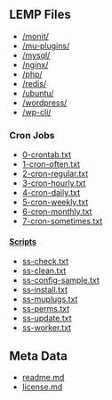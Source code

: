 <h2>LEMP Files</h2>

<ul>
<li><a href="monit/">/monit/</a></li>
<li><a href="mu-plugins/">/mu-plugins/</a></li>
<li><a href="mysql/">/mysql/</a></li>
<li><a href="nginx/">/nginx/</a></li>
<li><a href="php/">/php/</a></li>
<li><a href="redis/">/redis/</a></li>
<li><a href="ubuntu/">/ubuntu/</a></li>
<li><a href="wordpress/">/wordpress/</a></li>
<li><a href="wp-cli/">/wp-cli/</a></li>
</ul>

### Cron Jobs

* <a href="0-crontab.txt">0-crontab.txt</a>
* <a href="1-cron-often.txt">1-cron-often.txt</a>
* <a href="2-cron-regular.txt">2-cron-regular.txt</a>
* <a href="3-cron-hourly.txt">3-cron-hourly.txt</a>
* <a href="4-cron-daily.txt">4-cron-daily.txt</a>
* <a href="5-cron-weekly.txt">5-cron-weekly.txt</a>
* <a href="6-cron-monthly.txt">6-cron-monthly.txt</a>
* <a href="7-cron-sometimes.txt">7-cron-sometimes.txt

#### Scripts

<ul>
<li><a href="ss-check.txt">ss-check.txt</a></li>
<li><a href="ss-clean.txt">ss-clean.txt</a></li>
<li><a href="ss-config-sample.txt">ss-config-sample.txt</a></li>
<li><a href="ss-install.txt">ss-install.txt</a></li>
<li><a href="ss-muplugs.txt">ss-muplugs.txt</a></li>
<li><a href="ss-perms.txt">ss-perms.txt</a></li>
<li><a href="ss-update.txt">ss-update.txt</a></li>
<li><a href="ss-worker.txt">ss-worker.txt</a></li>
</ul>

<h2>Meta Data</h2>

<ul>
<li><a href="readme.md">readme.md</a></li>
<li><a href="license.md">license.md</a></li>
</ul>

